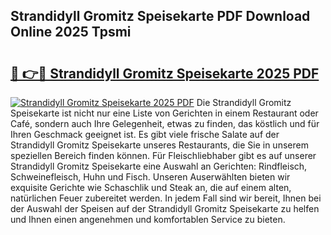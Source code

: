 ## Strandidyll Gromitz Speisekarte PDF Download Online 2025 Tpsmi

# <h2><a href="http://gcbpm94.nevu.top/?p=Strandidyll+Gromitz+Speisekarte">🔗 👉🔴 Strandidyll Gromitz Speisekarte 2025 PDF</a></h2>

[![Strandidyll Gromitz Speisekarte 2025 PDF](https://i.imgur.com/dBaPXMq.png)](http://gcbpm94.nevu.top/?p=Strandidyll+Gromitz+Speisekarte)
Die Strandidyll Gromitz Speisekarte ist nicht nur eine Liste von Gerichten in einem Restaurant oder Café, sondern auch Ihre Gelegenheit, etwas zu finden, das köstlich und für Ihren Geschmack geeignet ist. Es gibt viele frische Salate auf der Strandidyll Gromitz Speisekarte unseres Restaurants, die Sie in unserem speziellen Bereich finden können. Für Fleischliebhaber gibt es auf unserer Strandidyll Gromitz Speisekarte eine Auswahl an Gerichten: Rindfleisch, Schweinefleisch, Huhn und Fisch. Unseren Auserwählten bieten wir exquisite Gerichte wie Schaschlik und Steak an, die auf einem alten, natürlichen Feuer zubereitet werden. In jedem Fall sind wir bereit, Ihnen bei der Auswahl der Speisen auf der Strandidyll Gromitz Speisekarte zu helfen und Ihnen einen angenehmen und komfortablen Service zu bieten.
